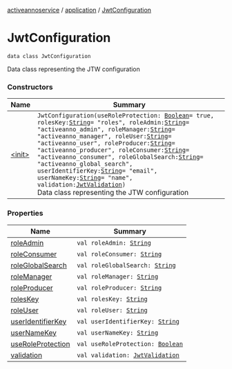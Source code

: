 [activeannoservice](../../index.md) / [application](../index.md) / [JwtConfiguration](./index.md)

# JwtConfiguration

`data class JwtConfiguration`

Data class representing the JTW configuration

### Constructors

| Name | Summary |
|---|---|
| [&lt;init&gt;](-init-.md) | `JwtConfiguration(useRoleProtection: `[`Boolean`](https://kotlinlang.org/api/latest/jvm/stdlib/kotlin/-boolean/index.html)` = true, rolesKey: `[`String`](https://kotlinlang.org/api/latest/jvm/stdlib/kotlin/-string/index.html)` = "roles", roleAdmin: `[`String`](https://kotlinlang.org/api/latest/jvm/stdlib/kotlin/-string/index.html)` = "activeanno_admin", roleManager: `[`String`](https://kotlinlang.org/api/latest/jvm/stdlib/kotlin/-string/index.html)` = "activeanno_manager", roleUser: `[`String`](https://kotlinlang.org/api/latest/jvm/stdlib/kotlin/-string/index.html)` = "activeanno_user", roleProducer: `[`String`](https://kotlinlang.org/api/latest/jvm/stdlib/kotlin/-string/index.html)` = "activeanno_producer", roleConsumer: `[`String`](https://kotlinlang.org/api/latest/jvm/stdlib/kotlin/-string/index.html)` = "activeanno_consumer", roleGlobalSearch: `[`String`](https://kotlinlang.org/api/latest/jvm/stdlib/kotlin/-string/index.html)` = "activeanno_global_search", userIdentifierKey: `[`String`](https://kotlinlang.org/api/latest/jvm/stdlib/kotlin/-string/index.html)` = "email", userNameKey: `[`String`](https://kotlinlang.org/api/latest/jvm/stdlib/kotlin/-string/index.html)` = "name", validation: `[`JwtValidation`](../-jwt-validation/index.md)`)`<br>Data class representing the JTW configuration |

### Properties

| Name | Summary |
|---|---|
| [roleAdmin](role-admin.md) | `val roleAdmin: `[`String`](https://kotlinlang.org/api/latest/jvm/stdlib/kotlin/-string/index.html) |
| [roleConsumer](role-consumer.md) | `val roleConsumer: `[`String`](https://kotlinlang.org/api/latest/jvm/stdlib/kotlin/-string/index.html) |
| [roleGlobalSearch](role-global-search.md) | `val roleGlobalSearch: `[`String`](https://kotlinlang.org/api/latest/jvm/stdlib/kotlin/-string/index.html) |
| [roleManager](role-manager.md) | `val roleManager: `[`String`](https://kotlinlang.org/api/latest/jvm/stdlib/kotlin/-string/index.html) |
| [roleProducer](role-producer.md) | `val roleProducer: `[`String`](https://kotlinlang.org/api/latest/jvm/stdlib/kotlin/-string/index.html) |
| [rolesKey](roles-key.md) | `val rolesKey: `[`String`](https://kotlinlang.org/api/latest/jvm/stdlib/kotlin/-string/index.html) |
| [roleUser](role-user.md) | `val roleUser: `[`String`](https://kotlinlang.org/api/latest/jvm/stdlib/kotlin/-string/index.html) |
| [userIdentifierKey](user-identifier-key.md) | `val userIdentifierKey: `[`String`](https://kotlinlang.org/api/latest/jvm/stdlib/kotlin/-string/index.html) |
| [userNameKey](user-name-key.md) | `val userNameKey: `[`String`](https://kotlinlang.org/api/latest/jvm/stdlib/kotlin/-string/index.html) |
| [useRoleProtection](use-role-protection.md) | `val useRoleProtection: `[`Boolean`](https://kotlinlang.org/api/latest/jvm/stdlib/kotlin/-boolean/index.html) |
| [validation](validation.md) | `val validation: `[`JwtValidation`](../-jwt-validation/index.md) |

